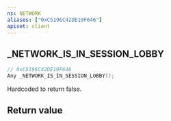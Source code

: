```yaml
---
ns: NETWORK
aliases: ["0xC5196C42DE19F646"]
apiset: client
---
```

## _NETWORK_IS_IN_SESSION_LOBBY

```c
// 0xC5196C42DE19F646
Any _NETWORK_IS_IN_SESSION_LOBBY();
```

Hardcoded to return false.


## Return value